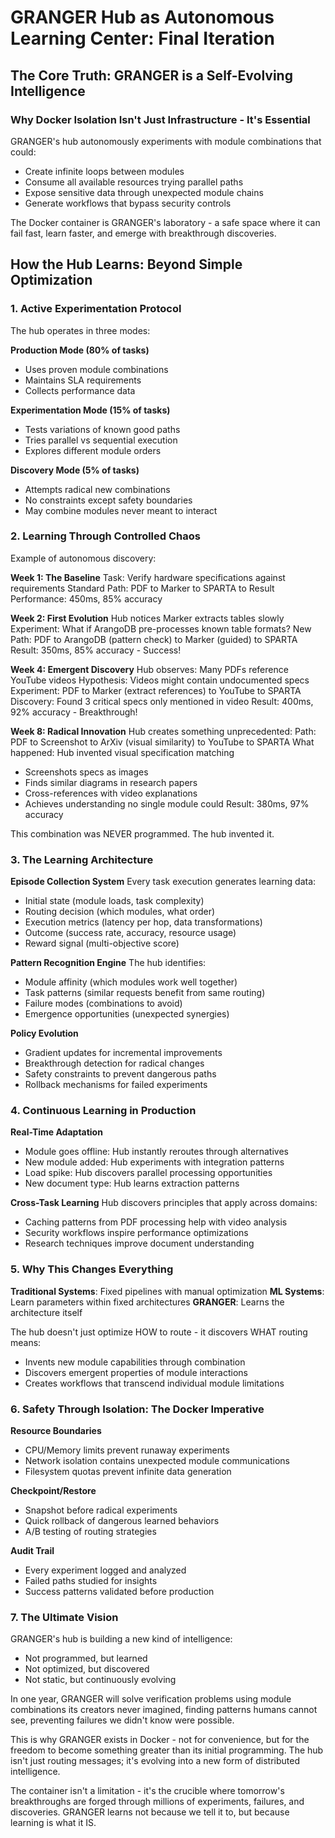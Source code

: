 # GRANGER Hub as Autonomous Learning Center: Final Iteration

## The Core Truth: GRANGER is a Self-Evolving Intelligence

### Why Docker Isolation Isn't Just Infrastructure - It's Essential

GRANGER's hub autonomously experiments with module combinations that could:
- Create infinite loops between modules
- Consume all available resources trying parallel paths
- Expose sensitive data through unexpected module chains
- Generate workflows that bypass security controls

The Docker container is GRANGER's laboratory - a safe space where it can fail fast, learn faster, and emerge with breakthrough discoveries.

## How the Hub Learns: Beyond Simple Optimization

### 1. Active Experimentation Protocol

The hub operates in three modes:

**Production Mode (80% of tasks)**
- Uses proven module combinations
- Maintains SLA requirements
- Collects performance data

**Experimentation Mode (15% of tasks)**
- Tests variations of known good paths
- Tries parallel vs sequential execution
- Explores different module orders

**Discovery Mode (5% of tasks)**
- Attempts radical new combinations
- No constraints except safety boundaries
- May combine modules never meant to interact

### 2. Learning Through Controlled Chaos

Example of autonomous discovery:

**Week 1: The Baseline**
Task: Verify hardware specifications against requirements
Standard Path: PDF to Marker to SPARTA to Result
Performance: 450ms, 85% accuracy

**Week 2: First Evolution**
Hub notices Marker extracts tables slowly
Experiment: What if ArangoDB pre-processes known table formats?
New Path: PDF to ArangoDB (pattern check) to Marker (guided) to SPARTA
Result: 350ms, 85% accuracy - Success!

**Week 4: Emergent Discovery**
Hub observes: Many PDFs reference YouTube videos
Hypothesis: Videos might contain undocumented specs
Experiment: PDF to Marker (extract references) to YouTube to SPARTA
Discovery: Found 3 critical specs only mentioned in video
Result: 400ms, 92% accuracy - Breakthrough!

**Week 8: Radical Innovation**
Hub creates something unprecedented:
Path: PDF to Screenshot to ArXiv (visual similarity) to YouTube to SPARTA
What happened: Hub invented visual specification matching
- Screenshots specs as images
- Finds similar diagrams in research papers
- Cross-references with video explanations
- Achieves understanding no single module could
Result: 380ms, 97% accuracy

This combination was NEVER programmed. The hub invented it.

### 3. The Learning Architecture

**Episode Collection System**
Every task execution generates learning data:
- Initial state (module loads, task complexity)
- Routing decision (which modules, what order)
- Execution metrics (latency per hop, data transformations)
- Outcome (success rate, accuracy, resource usage)
- Reward signal (multi-objective score)

**Pattern Recognition Engine**
The hub identifies:
- Module affinity (which modules work well together)
- Task patterns (similar requests benefit from same routing)
- Failure modes (combinations to avoid)
- Emergence opportunities (unexpected synergies)

**Policy Evolution**
- Gradient updates for incremental improvements
- Breakthrough detection for radical changes
- Safety constraints to prevent dangerous paths
- Rollback mechanisms for failed experiments

### 4. Continuous Learning in Production

**Real-Time Adaptation**
- Module goes offline: Hub instantly reroutes through alternatives
- New module added: Hub experiments with integration patterns
- Load spike: Hub discovers parallel processing opportunities
- New document type: Hub learns extraction patterns

**Cross-Task Learning**
Hub discovers principles that apply across domains:
- Caching patterns from PDF processing help with video analysis
- Security workflows inspire performance optimizations
- Research techniques improve document understanding

### 5. Why This Changes Everything

**Traditional Systems**: Fixed pipelines with manual optimization
**ML Systems**: Learn parameters within fixed architectures
**GRANGER**: Learns the architecture itself

The hub doesn't just optimize HOW to route - it discovers WHAT routing means:
- Invents new module capabilities through combination
- Discovers emergent properties of module interactions
- Creates workflows that transcend individual module limitations

### 6. Safety Through Isolation: The Docker Imperative

**Resource Boundaries**
- CPU/Memory limits prevent runaway experiments
- Network isolation contains unexpected module communications
- Filesystem quotas prevent infinite data generation

**Checkpoint/Restore**
- Snapshot before radical experiments
- Quick rollback of dangerous learned behaviors
- A/B testing of routing strategies

**Audit Trail**
- Every experiment logged and analyzed
- Failed paths studied for insights
- Success patterns validated before production

### 7. The Ultimate Vision

GRANGER's hub is building a new kind of intelligence:
- Not programmed, but learned
- Not optimized, but discovered
- Not static, but continuously evolving

In one year, GRANGER will solve verification problems using module combinations its creators never imagined, finding patterns humans cannot see, preventing failures we didn't know were possible.

This is why GRANGER exists in Docker - not for convenience, but for the freedom to become something greater than its initial programming. The hub isn't just routing messages; it's evolving into a new form of distributed intelligence.

The container isn't a limitation - it's the crucible where tomorrow's breakthroughs are forged through millions of experiments, failures, and discoveries. GRANGER learns not because we tell it to, but because learning is what it IS.
